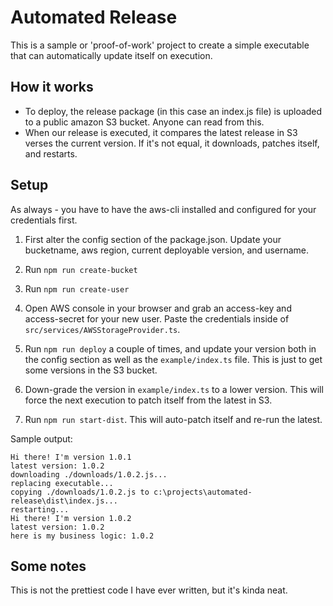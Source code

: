 # Automated Release
This is a sample or 'proof-of-work' project to create a simple executable that can automatically update itself on execution. 

## How it works

  - To deploy, the release package (in this case an index.js file) is uploaded to a public amazon S3 bucket. Anyone can read from this.
  - When our release is executed, it compares the latest release in S3 verses the current version. If it's not equal, it downloads, patches itself, and restarts.

## Setup

As always - you have to have the aws-cli installed and configured for your credentials first.

1. First alter the config section of the package.json. Update your bucketname, aws region, current deployable version, and username. 

2. Run ``` npm run create-bucket ```
3. Run ``` npm run create-user ```
4. Open AWS console in your browser and grab an access-key and access-secret for your new user.  Paste the credentials inside of ``` src/services/AWSStorageProvider.ts ```.
5. Run ``` npm run deploy ``` a couple of times, and update your version both in the config section as well as the ``` example/index.ts ``` file.  This is just to get some versions in the S3 bucket.
6. Down-grade the version in ``` example/index.ts ``` to a lower version. This will force the next execution to patch itself from the latest in S3.
7. Run ``` npm run start-dist ```.  This will auto-patch itself and re-run the latest.

Sample output: 

```
Hi there! I'm version 1.0.1
latest version: 1.0.2
downloading ./downloads/1.0.2.js...
replacing executable...
copying ./downloads/1.0.2.js to c:\projects\automated-release\dist\index.js...
restarting...
Hi there! I'm version 1.0.2
latest version: 1.0.2
here is my business logic: 1.0.2
```

## Some notes
This is not the prettiest code I have ever written, but it's kinda neat.